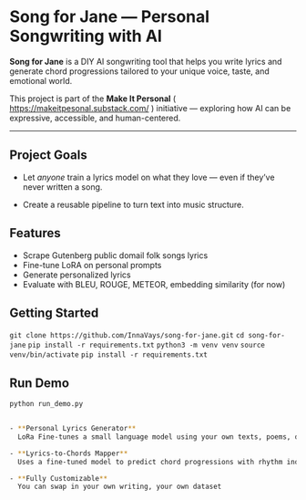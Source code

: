 # Song for Jane — Personal Songwriting with AI

**Song for Jane** is a DIY AI songwriting tool that helps you write lyrics and generate chord progressions tailored to your unique voice, taste, and emotional world.

This project is part of the **Make It Personal** ( https://makeitpesonal.substack.com/ ) initiative — exploring how AI can be expressive, accessible, and human-centered.

---

## Project Goals

- Let *anyone* train a lyrics model on what they love — even if they’ve never written a song.

- Create a reusable pipeline to turn text into music structure.


## Features
- Scrape Gutenberg public domail folk songs lyrics
- Fine-tune LoRA on personal prompts
- Generate personalized lyrics
- Evaluate with BLEU, ROUGE, METEOR, embedding similarity (for now)

## Getting Started
`git clone https://github.com/InnaVays/song-for-jane.git`
`cd song-for-jane`
`pip install -r requirements.txt`
`python3 -m venv venv`
`source venv/bin/activate`
`pip install -r requirements.txt`

## Run Demo
```bash
python run_demo.py


- **Personal Lyrics Generator**  
  LoRa Fine-tunes a small language model using your own texts, poems, diary entries, or favourite songs.

- **Lyrics-to-Chords Mapper**  
  Uses a fine-tuned model to predict chord progressions with rhythm indicators.

- **Fully Customizable** 
  You can swap in your own writing, your own dataset